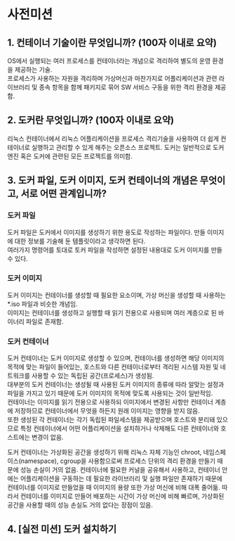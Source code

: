 # 사전미션

## 1. 컨테이너 기술이란 무엇입니까? (100자 이내로 요약)

OS에서 실행되는 여러 프로세스를 컨테이너라는 개념으로 격리하여 별도의 운영 환경을 제공하는 기술.  
프로세스가 사용하는 자원을 격리하며 가상머신과 마찬가지로 어플리케이션과 관련 라이브러리 및 종속 항목을 함께 패키지로 묶어 SW 서비스 구동을 위한 격리 환경을 제공함.

## 2. 도커란 무엇입니까? (100자 이내로 요약)

리눅스 컨테이너에서 리눅스 어플리케이션을 프로세스 격리기술을 사용하여 더 쉽게 컨테이너로 실행하고 관리할 수 있게 해주는 오픈소스 프로젝트. 도커는 일반적으로 도커 엔진 혹은 도커에 관련된 모든 프로젝트를 의미함.

## 3. 도커 파일, 도커 이미지, 도커 컨테이너의 개념은 무엇이고, 서로 어떤 관계입니까?

### 도커 파일

도커 파일은 도커에서 이미지를 생성하기 위한 용도로 작성하는 파일이다. 만들 이미지에 대한 정보를 기술해 둔 템플릿이라고 생각하면 된다.  
여러가지 명령어를 토대로 토커 파일을 작성하면 설정된 내용대로 도커 이미지를 만들 수 있다.

### 도커 이미지

도커 이미지는 컨테이너를 생성할 때 필요한 요소이며, 가상 머신을 생성할 때 사용하는 \*.iso 파일과 비슷한 개념임.  
이미지는 컨테이너를 생성하고 실행할 때 읽기 전용으로 사용되며 여러 계층으로 된 바이너리 파일로 존재함.

### 도커 컨테이너

도커 컨테이너는 도커 이미지로 생성할 수 있으며, 컨테이너를 생성하면 해당 이미지의 목적에 맞는 파일이 들어있는, 호스트와 다른 컨테이너로부터 격리된 시스템 자원 및 네트워크를 사용할 수 있는 독립된 공간(프로세스)가 생성됨.  
대부분의 도커 컨테이너는 생성될 때 사용된 도커 이미지의 종류에 따라 알맞는 설정과 파일을 가지고 있기 때문에 도커 이미지의 목적에 맞도록 사용되는 것이 일반적임.  
컨테이너는 이미지를 읽기 전용으로 사용하되 이미지에서 변경된 사항만 컨테이너 계층에 저장하므로 컨테이너에서 무엇을 하든지 원래 이미지는 영향을 받지 않음.  
또한 생성된 각 컨테이너는 각기 독립된 파일세스템을 제공받으며 호스트와 분리돼 있으므로 특정 컨테이너에서 어떤 어플리케이션을 설치하거나 삭제해도 다른 컨테이너와 호스트에는 변경이 없음.

도커 컨테이너는 가상화된 공간을 생성하기 위해 리눅스 자체 기능인 chroot, 네임스페이스(namespace), cgroup을 사용함으로써 프로세스 단위의 격리 환경을 만들기 때문에 성능 손실이 거의 없음. 컨테이너에 필요한 커널을 공유해서 사용하고, 컨테이너 안에는 어플리케이션을 구동하는 데 필요한 라이브러리 및 실행 파일만 존재하기 때문에 컨테이너를 이미지로 만들었을 때 이미지의 용량 또한 가상 머신에 비해 대폭 줄어듦. 따라서 컨테이너를 이미지로 만들어 배포하는 시간이 가상 머신에 비해 빠르며, 가상화된 공간을 사용할 때의 성능 손실도 거의 없다는 장점이 있음.

## 4. [실전 미션] 도커 설치하기
